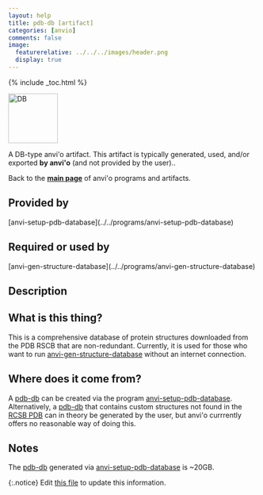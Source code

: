 ```yaml
---
layout: help
title: pdb-db [artifact]
categories: [anvio]
comments: false
image:
  featurerelative: ../../../images/header.png
  display: true
---
```



{% include _toc.html %}


<img src="../../images/icons/DB.png" alt="DB" style="width:100px; border:none" />

A DB-type anvi'o artifact. This artifact is typically generated, used, and/or exported **by anvi'o** (and not provided by the user)..

Back to the **[main page](../../)** of anvi'o programs and artifacts.

## Provided by


<p style="text-align: left" markdown="1"><span class="artifact-p">[anvi-setup-pdb-database](../../programs/anvi-setup-pdb-database)</span></p>


## Required or used by


<p style="text-align: left" markdown="1"><span class="artifact-r">[anvi-gen-structure-database](../../programs/anvi-gen-structure-database)</span></p>


## Description


## What is this thing?  

This is a comprehensive database of protein structures downloaded from the PDB RSCB that are non-redundant. Currently, it is used for those who want to run <span class="artifact-n">[anvi-gen-structure-database](/help/7/programs/anvi-gen-structure-database)</span> without an internet connection.


## Where does it come from?  

A <span class="artifact-n">[pdb-db](/help/7/artifacts/pdb-db)</span> can be created via the program <span class="artifact-n">[anvi-setup-pdb-database](/help/7/programs/anvi-setup-pdb-database)</span>. Alternatively, a <span class="artifact-n">[pdb-db](/help/7/artifacts/pdb-db)</span> that contains custom structures not found in the [RCSB PDB](https://www.rcsb.org/) can in theory be generated by the user, but anvi'o currrently offers no reasonable way of doing this.


## Notes 

The <span class="artifact-n">[pdb-db](/help/7/artifacts/pdb-db)</span> generated via <span class="artifact-n">[anvi-setup-pdb-database](/help/7/programs/anvi-setup-pdb-database)</span> is ~20GB.  



{:.notice}
Edit [this file](https://github.com/merenlab/anvio/tree/master/anvio/docs/artifacts/pdb-db.md) to update this information.

